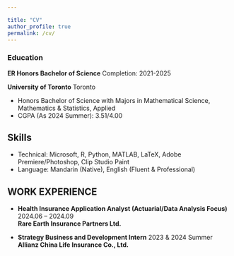 ```yaml
---

title: "CV"
author_profile: true
permalink: /cv/
---
```



### Education

**ER Honors Bachelor of Science**                            <span style="text-align: right;"> Completion: 2021-2025 </span>

**University of Toronto**            Toronto

*    Honors Bachelor of Science with Majors in Mathematical Science, Mathematics & Statistics, Applied
*  CGPA (As 2024 Summer): 3.51/4.00


## Skills

* Technical: Microsoft, R, Python, MATLAB, LaTeX, Adobe Premiere/Photoshop, Clip Studio Paint
* Language: Mandarin (Native), English (Fluent & Professional)

## WORK EXPERIENCE


* **Health Insurance Application Analyst (Actuarial/Data Analysis Focus)**          <span style="text-align: right;"> 2024.06 – 2024.09 </span> <br/>  **Rare Earth Insurance Partners Ltd.**  

       



* **Strategy Business and Development Intern**       <span style="text-align: right;"> 2023 & 2024 Summer </span> <br/>**Allianz China Life Insurance Co., Ltd.** 
      
